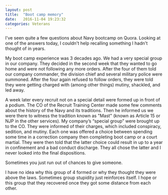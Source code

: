 ```yaml
---
layout: post
title:  "Boot camp memory"
date:   2016-11-04 19:23:32
categories: Veterans 
---
```


I've seen quite a few questions about Navy bootcamp on Quora.  Looking at one of the answers today, I couldn't help recalling something I hadn't thought of in years.  

My boot camp experience was 3 decades ago.  We had a very special group in our company.  They decided in the second week that they wanted to go home and were not following any more orders.  After the four of them told our company commander, the division chief and several military police were summoned.  After the four again refused to follow orders, they were told they were getting charged with (among other things) mutiny, shackled, and led away.

A week later every recruit not on a special detail were formed up in front of a podium.  The CO of the Recruit Training Center made some few comments about the history of the Navy and its traditions.  Then he informed us we were there to witness the tradition known as "Mast" (known as Article 15 or NJP in the other services).  My company’s “special group” were brought up to the CO.  They were informed of their charges, which included conspiracy, sedition, and mutiny.   Each one was offered a choice between spending some time in a correction company then completing boot camp or a court martial. They were then told that the latter choice could result in up to a year in confinement and a bad conduct discharge.  They all chose the latter and I never looked into the final dispositions.

Sometimes you just run out of chances to give someone. 

I have no idea why this group of 4 formed or why they thought they were above the laws.  Sometimes group stupidity just reinforces itself.  I hope or this group that they recovered once they got some distance from each other.